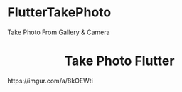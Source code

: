 # FlutterTakePhoto
Take Photo From Gallery &amp; Camera
<h1 align="center">Take Photo Flutter</h1>
https://imgur.com/a/8kOEWti
